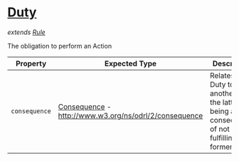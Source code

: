 # [Duty](https://www.w3.org/TR/odrl-vocab/#term-Duty)
*extends [Rule](https://www.w3.org/TR/odrl-vocab/#term-Rule)*

The obligation to perform an Action

Property | Expected Type | Description
---------|---------------|------------
`consequence` | [Consequence](https://www.w3.org/TR/odrl-vocab/#term-consequence) - http://www.w3.org/ns/odrl/2/consequence | Relates a Duty to another Duty, the latter being a consequence of not fulfilling the former.